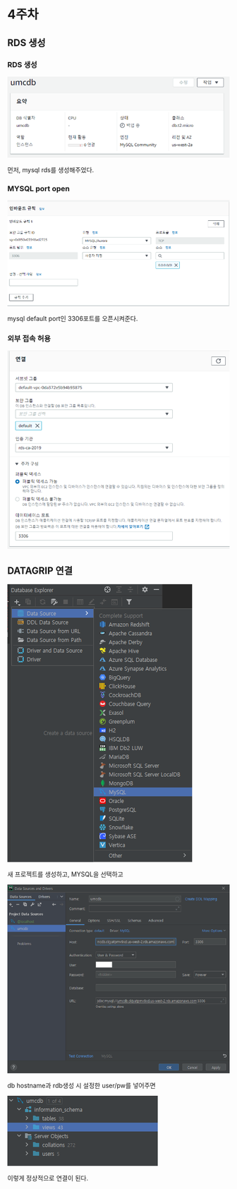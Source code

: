 # 4주차

## RDS 생성

### RDS 생성

![Untitled](.img/Untitled.png)

먼저, mysql rds를 생성해주었다.

### MYSQL port open

![Untitled](.img/Untitled%201.png)

mysql default port인 3306포트를 오픈시켜준다.

### 외부 접속 허용

![Untitled](.img/Untitled%202.png)

## DATAGRIP 연결

![Untitled](.img/Untitled%203.png)

새 프로젝트를 생성하고, MYSQL을 선택하고 

![Untitled](.img/Untitled%204.png)

db hostname과 rdb생성 시 설정한 user/pw를 넣어주면

![Untitled](.img/Untitled%205.png)

이렇게 정상적으로 연결이 된다.